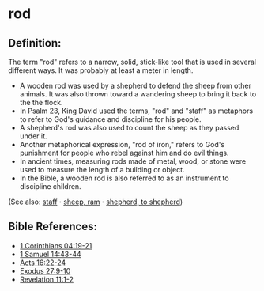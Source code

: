 # rod #

## Definition: ##

The term "rod" refers to a narrow, solid, stick-like tool that is used in several different ways. It was probably at least a meter in length.

* A wooden rod was used by a shepherd to defend the sheep from other animals. It was also thrown toward a wandering sheep to bring it back to the the flock.
* In Psalm 23, King David used the terms, "rod" and "staff" as metaphors to refer to God's guidance and discipline for his people.
* A shepherd's rod was also used to count the sheep as they passed under it.
* Another metaphorical expression, "rod of iron," refers to God's punishment for people who rebel against him and do evil things.
* In ancient times, measuring rods made of metal, wood, or stone were used to measure the length of a building or object.
* In the Bible, a wooden rod is also referred to as an instrument to discipline children.

(See also: [staff](../other/staff.md) **·** [sheep, ram](../other/sheep.md) **·** [shepherd, to shepherd](../other/shepherd.md))

## Bible References: ##

* [1 Corinthians 04:19-21](https://door43.org/en/bible/notes/1co/04/19)
* [1 Samuel 14:43-44](https://door43.org/en/bible/notes/1sa/14/43)
* [Acts 16:22-24](https://door43.org/en/bible/notes/act/16/22)
* [Exodus 27:9-10](https://door43.org/en/bible/notes/exo/27/09)
* [Revelation 11:1-2](https://door43.org/en/bible/notes/rev/11/01)

